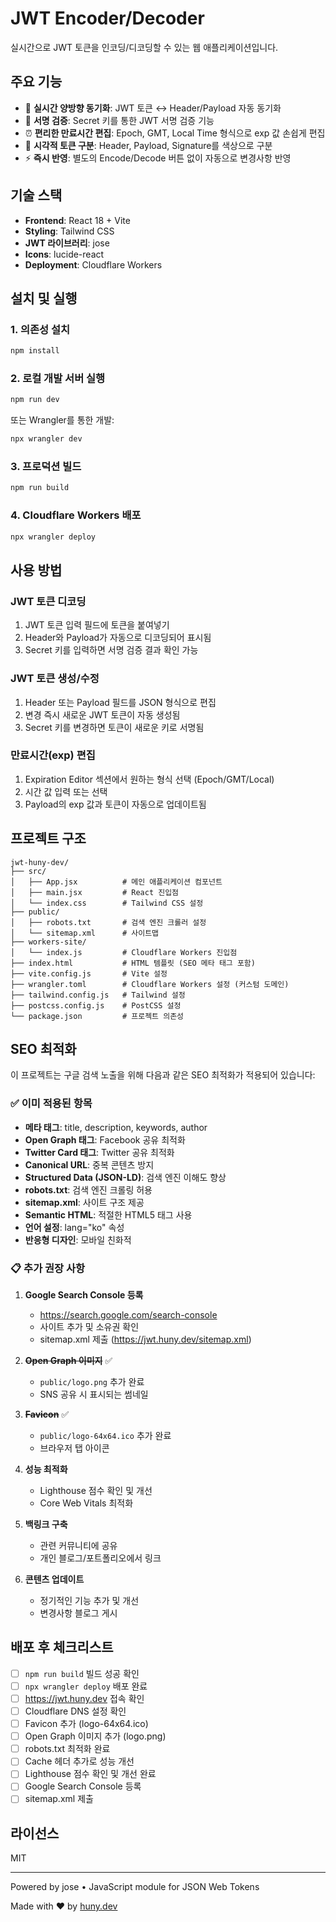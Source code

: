# JWT Encoder/Decoder

실시간으로 JWT 토큰을 인코딩/디코딩할 수 있는 웹 애플리케이션입니다.

## 주요 기능

- 🔄 **실시간 양방향 동기화**: JWT 토큰 ↔ Header/Payload 자동 동기화
- 🔐 **서명 검증**: Secret 키를 통한 JWT 서명 검증 기능
- ⏰ **편리한 만료시간 편집**: Epoch, GMT, Local Time 형식으로 exp 값 손쉽게 편집
- 🎨 **시각적 토큰 구분**: Header, Payload, Signature를 색상으로 구분
- ⚡ **즉시 반영**: 별도의 Encode/Decode 버튼 없이 자동으로 변경사항 반영

## 기술 스택

- **Frontend**: React 18 + Vite
- **Styling**: Tailwind CSS
- **JWT 라이브러리**: jose
- **Icons**: lucide-react
- **Deployment**: Cloudflare Workers

## 설치 및 실행

### 1. 의존성 설치

```bash
npm install
```

### 2. 로컬 개발 서버 실행

```bash
npm run dev
```

또는 Wrangler를 통한 개발:

```bash
npx wrangler dev
```

### 3. 프로덕션 빌드

```bash
npm run build
```

### 4. Cloudflare Workers 배포

```bash
npx wrangler deploy
```

## 사용 방법

### JWT 토큰 디코딩
1. JWT 토큰 입력 필드에 토큰을 붙여넣기
2. Header와 Payload가 자동으로 디코딩되어 표시됨
3. Secret 키를 입력하면 서명 검증 결과 확인 가능

### JWT 토큰 생성/수정
1. Header 또는 Payload 필드를 JSON 형식으로 편집
2. 변경 즉시 새로운 JWT 토큰이 자동 생성됨
3. Secret 키를 변경하면 토큰이 새로운 키로 서명됨

### 만료시간(exp) 편집
1. Expiration Editor 섹션에서 원하는 형식 선택 (Epoch/GMT/Local)
2. 시간 값 입력 또는 선택
3. Payload의 exp 값과 토큰이 자동으로 업데이트됨

## 프로젝트 구조

```
jwt-huny-dev/
├── src/
│   ├── App.jsx          # 메인 애플리케이션 컴포넌트
│   ├── main.jsx         # React 진입점
│   └── index.css        # Tailwind CSS 설정
├── public/
│   ├── robots.txt       # 검색 엔진 크롤러 설정
│   └── sitemap.xml      # 사이트맵
├── workers-site/
│   └── index.js         # Cloudflare Workers 진입점
├── index.html           # HTML 템플릿 (SEO 메타 태그 포함)
├── vite.config.js       # Vite 설정
├── wrangler.toml        # Cloudflare Workers 설정 (커스텀 도메인)
├── tailwind.config.js   # Tailwind 설정
├── postcss.config.js    # PostCSS 설정
└── package.json         # 프로젝트 의존성
```

## SEO 최적화

이 프로젝트는 구글 검색 노출을 위해 다음과 같은 SEO 최적화가 적용되어 있습니다:

### ✅ 이미 적용된 항목

- **메타 태그**: title, description, keywords, author
- **Open Graph 태그**: Facebook 공유 최적화
- **Twitter Card 태그**: Twitter 공유 최적화
- **Canonical URL**: 중복 콘텐츠 방지
- **Structured Data (JSON-LD)**: 검색 엔진 이해도 향상
- **robots.txt**: 검색 엔진 크롤링 허용
- **sitemap.xml**: 사이트 구조 제공
- **Semantic HTML**: 적절한 HTML5 태그 사용
- **언어 설정**: lang="ko" 속성
- **반응형 디자인**: 모바일 친화적

### 📋 추가 권장 사항

1. **Google Search Console 등록**
   - https://search.google.com/search-console
   - 사이트 추가 및 소유권 확인
   - sitemap.xml 제출 (https://jwt.huny.dev/sitemap.xml)

2. ~~**Open Graph 이미지**~~ ✅
   - `public/logo.png` 추가 완료
   - SNS 공유 시 표시되는 썸네일

3. ~~**Favicon**~~ ✅
   - `public/logo-64x64.ico` 추가 완료
   - 브라우저 탭 아이콘

4. **성능 최적화**
   - Lighthouse 점수 확인 및 개선
   - Core Web Vitals 최적화

5. **백링크 구축**
   - 관련 커뮤니티에 공유
   - 개인 블로그/포트폴리오에서 링크

6. **콘텐츠 업데이트**
   - 정기적인 기능 추가 및 개선
   - 변경사항 블로그 게시

## 배포 후 체크리스트

- [ ] `npm run build` 빌드 성공 확인
- [ ] `npx wrangler deploy` 배포 완료
- [ ] https://jwt.huny.dev 접속 확인
- [ ] Cloudflare DNS 설정 확인
- [ ] Favicon 추가 (logo-64x64.ico)
- [ ] Open Graph 이미지 추가 (logo.png)
- [ ] robots.txt 최적화 완료
- [ ] Cache 헤더 추가로 성능 개선
- [ ] Lighthouse 점수 확인 및 개선 완료
- [ ] Google Search Console 등록
- [ ] sitemap.xml 제출

## 라이선스

MIT

---

Powered by jose • JavaScript module for JSON Web Tokens

Made with ❤️ by [huny.dev](https://huny.dev)
